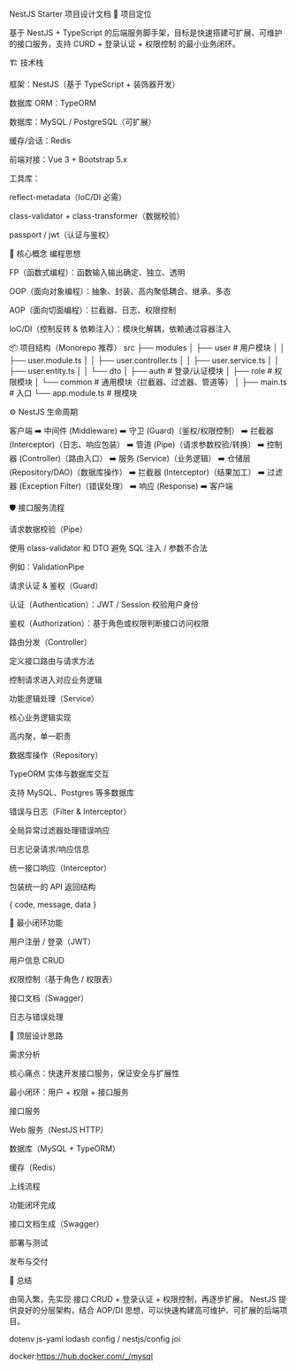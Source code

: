 NestJS Starter 项目设计文档
🎯 项目定位

基于 NestJS + TypeScript 的后端服务脚手架，目标是快速搭建可扩展、可维护的接口服务，支持 CURD + 登录认证 + 权限控制 的最小业务闭环。

🏗 技术栈

框架：NestJS（基于 TypeScript + 装饰器开发）

数据库 ORM：TypeORM

数据库：MySQL / PostgreSQL（可扩展）

缓存/会话：Redis

前端对接：Vue 3 + Bootstrap 5.x

工具库：

reflect-metadata（IoC/DI 必需）

class-validator + class-transformer（数据校验）

passport / jwt（认证与鉴权）

🔑 核心概念
编程思想

FP（函数式编程）：函数输入输出确定、独立、透明

OOP（面向对象编程）：抽象、封装、高内聚低耦合、继承、多态

AOP（面向切面编程）：拦截器、日志、权限控制

IoC/DI（控制反转 & 依赖注入）：模块化解耦，依赖通过容器注入

📦 项目结构（Monorepo 推荐）
src
 ├── modules
 │    ├── user          # 用户模块
 │    │    ├── user.module.ts
 │    │    ├── user.controller.ts
 │    │    ├── user.service.ts
 │    │    ├── user.entity.ts
 │    │    └── dto
 │    ├── auth          # 登录/认证模块
 │    ├── role          # 权限模块
 │    └── common        # 通用模块（拦截器、过滤器、管道等）
 │
 ├── main.ts            # 入口
 └── app.module.ts      # 根模块

⚙️ NestJS 生命周期

客户端
➡️ 中间件 (Middleware)
➡️ 守卫 (Guard)（鉴权/权限控制）
➡️ 拦截器 (Interceptor)（日志、响应包装）
➡️ 管道 (Pipe)（请求参数校验/转换）
➡️ 控制器 (Controller)（路由入口）
➡️ 服务 (Service)（业务逻辑）
➡️ 仓储层 (Repository/DAO)（数据库操作）
➡️ 拦截器 (Interceptor)（结果加工）
➡️ 过滤器 (Exception Filter)（错误处理）
➡️ 响应 (Response)
➡️ 客户端

🛡️ 接口服务流程

请求数据校验（Pipe）

使用 class-validator 和 DTO 避免 SQL 注入 / 参数不合法

例如：ValidationPipe

请求认证 & 鉴权（Guard）

认证（Authentication）：JWT / Session 校验用户身份

鉴权（Authorization）：基于角色或权限判断接口访问权限

路由分发（Controller）

定义接口路由与请求方法

控制请求进入对应业务逻辑

功能逻辑处理（Service）

核心业务逻辑实现

高内聚，单一职责

数据库操作（Repository）

TypeORM 实体与数据库交互

支持 MySQL、Postgres 等多数据库

错误与日志（Filter & Interceptor）

全局异常过滤器处理错误响应

日志记录请求/响应信息

统一接口响应（Interceptor）

包装统一的 API 返回结构

{ code, message, data }

🚀 最小闭环功能

 用户注册 / 登录（JWT）

 用户信息 CRUD

 权限控制（基于角色 / 权限表）

 接口文档（Swagger）

 日志与错误处理

📖 顶层设计思路

需求分析

核心痛点：快速开发接口服务，保证安全与扩展性

最小闭环：用户 + 权限 + 接口服务

接口服务

Web 服务（NestJS HTTP）

数据库（MySQL + TypeORM）

缓存（Redis）

上线流程

功能闭环完成

接口文档生成（Swagger）

部署与测试

发布与交付

📌 总结

由简入繁，先实现 接口 CRUD + 登录认证 + 权限控制，再逐步扩展。
NestJS 提供良好的分层架构，结合 AOP/DI 思想，可以快速构建高可维护、可扩展的后端项目。


dotenv
js-yaml
lodash
config / nestjs/config
joi


docker:https://hub.docker.com/_/mysql